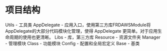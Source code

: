 #  项目结构
Utils - 工具类
AppDelegate - 应用入口，使用第三方库FRDAWSModule将AppDelegate的大部分代码模块化管理，使得 AppDelegate 更简单。对于应用生命周期的使用也更清晰。
Libs - 库，第三方库
Resource - 资源文件夹
Manager - 管理模块
Class - 功能模块
Config - 配置和全局宏定义
Base - 基类

